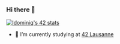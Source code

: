 ### Hi there 👋

[![ldominiq's 42 stats](https://badge42.vercel.app/api/v2/cl1qf15d5010409mt0prsz6nq/stats?cursusId=21&coalitionId=191)](https://github.com/JaeSeoKim/badge42)

- 🌱 I’m currently studying at [42 Lausanne](https://www.42lausanne.ch/)
